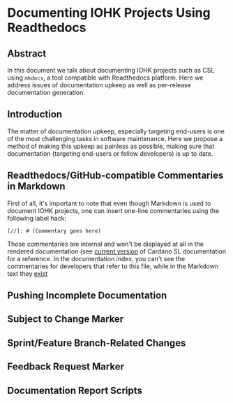 Documenting IOHK Projects Using Readthedocs
===

Abstract
---

In this document we talk about documenting IOHK projects such as CSL
using `mkdocs`, a tool compatible with Readthedocs platform. Here we
address issues of documentation upkeep as well as per-release
documentation generation.

Introduction
---

The matter of documentation upkeep, especially targeting end-users is one
of the most challenging tasks in software maintenance. Here we propose a
method of making this upkeep as painless as possible, making sure that
documentation (targeting end-users or fellow developers) is up to date.

Readthedocs/GitHub-compatible Commentaries in Markdown
---

First of all, it's important to note that even though Markdown is used
to document IOHK projects, one can insert one-line commentaries using
the following label hack:

```
[//]: # (Commentary goes here)
```

Those commentaries are internal and won't be displayed at all in the
rendered documentation (see
[current
version](http://pos-haskell-prototype.readthedocs.io/en/latest/) of
Cardano SL documentation for a reference. In the documentation index,
you can't see the commentaries for developers that refer to this file,
while in the Markdown text they [exist]()

Pushing Incomplete Documentation
---

Subject to Change Marker
---

Sprint/Feature Branch-Related Changes
---

Feedback Request Marker
---

Documentation Report Scripts
---


